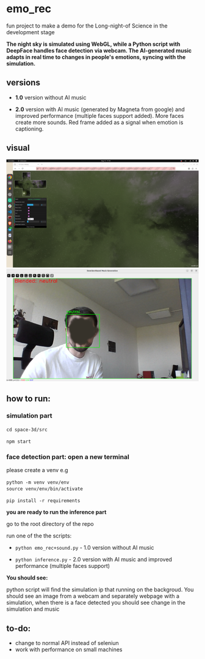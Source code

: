 # emo_rec
fun project to make a demo for the Long-night-of Science 
in the development stage

**The night sky is simulated using WebGL, while a Python script with DeepFace handles face detection via webcam. The AI-generated music adapts in real time to changes in people's emotions, syncing with the simulation.**

## versions

- **1.0** version without AI music

- **2.0** version with AI music (generated by Magneta from google) and improved performance (multiple faces support added). More faces create more sounds. Red frame added as a signal when emotion is captioning.

## visual

![Demo Screenshot](images/1.png)
![Demo Screenshot](images/2.png)

## how to run:

### simulation part

`cd space-3d/src`

`npm start`

### face detection part: open a new terminal 


please create a venv e.g

`python -m venv venv/env`  
`source venv/env/bin/activate`

`pip install -r requirements`

**you are ready to run the inference part**

go to the root directory of the repo

run one of the the scripts:

- `python emo_rec+sound.py`  - 1.0 version without AI music

- `python inference.py`  - 2.0 version with AI music and improved performance (multiple faces support)

**You should see:**

python script will find the simulation ip that running on the backgroud. You should see an image from a webcam and separately webpage with a simulation, when there is a face detected you should see change in the simulation and music

## to-do:

- change to normal API instead of seleniun
- work with performance on small machines
